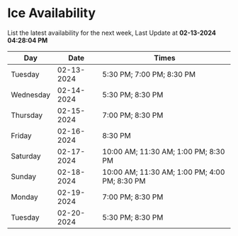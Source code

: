 # Ice Availability

List the latest availability for the next week, Last Update at **02-13-2024 04:28:04 PM**

| Day         | Date        | Times       |
| ----------- | ----------- | ----------- |
|Tuesday|02-13-2024|5:30 PM; 7:00 PM; 8:30 PM|
|Wednesday|02-14-2024|5:30 PM; 8:30 PM|
|Thursday|02-15-2024|7:00 PM; 8:30 PM|
|Friday|02-16-2024|8:30 PM|
|Saturday|02-17-2024|10:00 AM; 11:30 AM; 1:00 PM; 8:30 PM|
|Sunday|02-18-2024|10:00 AM; 11:30 AM; 1:00 PM; 4:00 PM; 8:30 PM|
|Monday|02-19-2024|7:00 PM; 8:30 PM|
|Tuesday|02-20-2024|5:30 PM; 8:30 PM|

